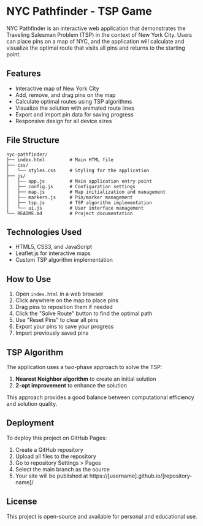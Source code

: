 # NYC Pathfinder - TSP Game

NYC Pathfinder is an interactive web application that demonstrates the Traveling Salesman Problem (TSP) in the context of New York City. Users can place pins on a map of NYC, and the application will calculate and visualize the optimal route that visits all pins and returns to the starting point.

## Features

- Interactive map of New York City
- Add, remove, and drag pins on the map
- Calculate optimal routes using TSP algorithms
- Visualize the solution with animated route lines
- Export and import pin data for saving progress
- Responsive design for all device sizes

## File Structure

```
nyc-pathfinder/
├── index.html         # Main HTML file
├── css/
│   └── styles.css     # Styling for the application
├── js/
│   ├── app.js         # Main application entry point
│   ├── config.js      # Configuration settings
│   ├── map.js         # Map initialization and management
│   ├── markers.js     # Pin/marker management
│   ├── tsp.js         # TSP algorithm implementation
│   └── ui.js          # User interface management
└── README.md          # Project documentation
```

## Technologies Used

- HTML5, CSS3, and JavaScript
- Leaflet.js for interactive maps
- Custom TSP algorithm implementation

## How to Use

1. Open `index.html` in a web browser
2. Click anywhere on the map to place pins
3. Drag pins to reposition them if needed
4. Click the "Solve Route" button to find the optimal path
5. Use "Reset Pins" to clear all pins
6. Export your pins to save your progress
7. Import previously saved pins

## TSP Algorithm

The application uses a two-phase approach to solve the TSP:
1. **Nearest Neighbor algorithm** to create an initial solution
2. **2-opt improvement** to enhance the solution

This approach provides a good balance between computational efficiency and solution quality.

## Deployment

To deploy this project on GitHub Pages:

1. Create a GitHub repository
2. Upload all files to the repository
3. Go to repository Settings > Pages
4. Select the main branch as the source
5. Your site will be published at https://[username].github.io/[repository-name]/

## License

This project is open-source and available for personal and educational use.